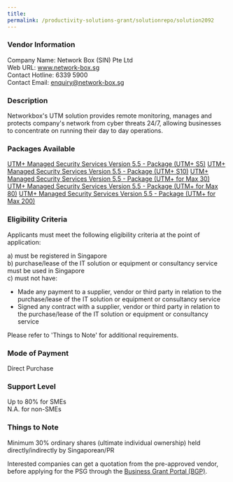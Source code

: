 ```yaml
---
title: 
permalink: /productivity-solutions-grant/solutionrepo/solution2092
---
```


### Vendor Information
Company Name: Network Box (SIN) Pte Ltd<br>Web URL:  www.network-box.sg<br>Contact Hotline: 6339 5900<br>Contact Email: enquiry@network-box.sg

### Description

Networkbox's UTM solution provides remote monitoring, manages and protects company's network from cyber threats 24/7, allowing businesses to concentrate on running their day to day operations.

### Packages Available

<a href='https://www.gobusiness.gov.sg/images/psg/DesensitisedNetworkBox(SIN)PackageAnnex3CRwef15April2021_Part_1.pdf' target='_blank'>UTM+ Managed Security Services Version 5.5  - Package (UTM+ S5)</a>
<a href='https://www.gobusiness.gov.sg/images/psg/DesensitisedNetworkBox(SIN)PackageAnnex3CRwef15April2021_Part_2.pdf' target='_blank'>UTM+ Managed Security Services Version 5.5  - Package (UTM+ S10)</a>
<a href='https://www.gobusiness.gov.sg/images/psg/DesensitisedNetworkBox(SIN)PackageAnnex3CRwef15April2021_Part_3.pdf' target='_blank'>UTM+ Managed Security Services Version 5.5  - Package (UTM+ for Max 30)</a>
<a href='https://www.gobusiness.gov.sg/images/psg/DesensitisedNetworkBox(SIN)PackageAnnex3CRwef15April2021_Part_4.pdf' target='_blank'>UTM+ Managed Security Services Version 5.5  - Package (UTM+ for Max 80)</a>
<a href='https://www.gobusiness.gov.sg/images/psg/DesensitisedNetworkBox(SIN)PackageAnnex3CRwef15April2021_Part_5.pdf' target='_blank'>UTM+ Managed Security Services Version 5.5  - Package (UTM+ for Max 200)</a>

### Eligibility Criteria

Applicants must meet the following eligibility criteria at the point of application:

a) must be registered in Singapore <br>
b) purchase/lease of the IT solution or equipment or consultancy service must be used in Singapore <br>
c) must not have:
- Made any payment to a supplier, vendor or third party in relation to the purchase/lease of the IT solution or equipment or consultancy service
- Signed any contract with a supplier, vendor or third party in relation to the purchase/lease of the IT solution or equipment or consultancy service

Please refer to 'Things to Note' for additional requirements.

### Mode of Payment
Direct Purchase

### Support Level
Up to 80% for SMEs <br>
N.A. for non-SMEs

### Things to Note
Minimum 30% ordinary shares (ultimate individual ownership) held directly/indirectly by Singaporean/PR

Interested companies can get a quotation from the pre-approved vendor, before applying for the PSG through the <a target='_blank' href='https://www.businessgrants.gov.sg/'>Business Grant Portal (BGP)</a>.
